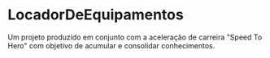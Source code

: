 # LocadorDeEquipamentos
Um projeto produzido em conjunto com a aceleração de carreira "Speed To Hero" com objetivo de acumular e consolidar conhecimentos. 
